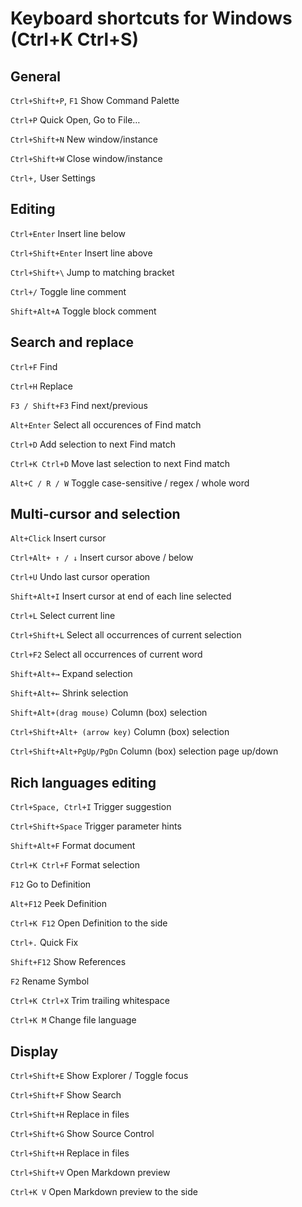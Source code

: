 # Keyboard shortcuts for Windows (Ctrl+K Ctrl+S)

## General

`Ctrl+Shift+P`, `F1` Show Command Palette

`Ctrl+P` Quick Open, Go to File…

`Ctrl+Shift+N` New window/instance

`Ctrl+Shift+W` Close window/instance

`Ctrl+,` User Settings

## Editing

`Ctrl+Enter` Insert line below

`Ctrl+Shift+Enter` Insert line above

`Ctrl+Shift+\` Jump to matching bracket

`Ctrl+/` Toggle line comment

`Shift+Alt+A` Toggle block comment

## Search and replace

`Ctrl+F` Find

`Ctrl+H` Replace

`F3 / Shift+F3` Find next/previous

`Alt+Enter` Select all occurences of Find match

`Ctrl+D` Add selection to next Find match

`Ctrl+K Ctrl+D` Move last selection to next Find match

`Alt+C / R / W` Toggle case-sensitive / regex / whole word

## Multi-cursor and selection

`Alt+Click` Insert cursor

`Ctrl+Alt+ ↑ / ↓` Insert cursor above / below

`Ctrl+U` Undo last cursor operation

`Shift+Alt+I` Insert cursor at end of each line selected

`Ctrl+L` Select current line

`Ctrl+Shift+L` Select all occurrences of current selection

`Ctrl+F2` Select all occurrences of current word

`Shift+Alt+→` Expand selection

`Shift+Alt+←` Shrink selection

`Shift+Alt+(drag mouse)` Column (box) selection

`Ctrl+Shift+Alt+ (arrow key)` Column (box) selection

`Ctrl+Shift+Alt+PgUp/PgDn` Column (box) selection page up/down

## Rich languages editing

`Ctrl+Space, Ctrl+I` Trigger suggestion

`Ctrl+Shift+Space` Trigger parameter hints

`Shift+Alt+F` Format document

`Ctrl+K Ctrl+F` Format selection

`F12` Go to Definition

`Alt+F12` Peek Definition

`Ctrl+K F12` Open Definition to the side

`Ctrl+.` Quick Fix

`Shift+F12` Show References

`F2` Rename Symbol

`Ctrl+K Ctrl+X` Trim trailing whitespace

`Ctrl+K M` Change file language

## Display

`Ctrl+Shift+E` Show Explorer / Toggle focus

`Ctrl+Shift+F` Show Search

`Ctrl+Shift+H` Replace in files

`Ctrl+Shift+G` Show Source Control

`Ctrl+Shift+H` Replace in files

`Ctrl+Shift+V` Open Markdown preview

`Ctrl+K V` Open Markdown preview to the side
